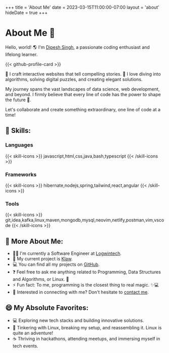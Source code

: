 +++
title = 'About Me'
date = 2023-03-15T11:00:00-07:00
layout = 'about'
hideDate = true
+++

# About Me 👋

Hello, world! 🌎 I'm [Dipesh Singh](https://github.com/dipeshsingh253/), a passionate coding enthusiast and lifelong learner.

{{< github-profile-card >}}

📖 I craft interactive websites that tell compelling stories.
🧩 I love diving into algorithms, solving digital puzzles, and creating elegant solutions.

My journey spans the vast landscapes of data science, web development, and beyond. I firmly believe that every line of code has the power to shape the future 🌟.

Let's collaborate and create something extraordinary, one line of code at a time!

## 🔨 Skills:

### Languages

<!-- [![Languages](https://skillicons.dev/icons?i=js,html,css,java,bash,typescript)](https://skillicons.dev) -->

{{< skill-icons >}} javascript,html,css,java,bash,typescript {{< /skill-icons >}}

### Frameworks

<!-- [![Frameworks](https://skillicons.dev/icons?i=hibernate,nodejs,spring,tailwind,react,angular)](https://skillicons.dev) -->

{{< skill-icons >}} hibernate,nodejs,spring,tailwind,react,angular {{< /skill-icons >}}

### Tools

<!-- [![Tools](https://skillicons.dev/icons?i=git,idea,kafka,linux,maven,mongodb,mysql,neovim,netlify,postman,vim,vscode)](https://skillicons.dev) -->

{{< skill-icons >}} git,idea,kafka,linux,maven,mongodb,mysql,neovim,netlify,postman,vim,vscode {{< /skill-icons >}}

## 💫 More About Me:

- 👨‍💼 I'm currently a Software Engineer at [Logwintech](https://logwintech.com/).
- 🔭 My current project is [Klaw](https://github.com/dipeshsingh253/klaw).
- 💻 You can find all my projects on [GitHub](https://github.com/dipeshsingh253).
- ❓ Feel free to ask me anything related to Programming, Data Structures and Algorithms, or Linux. 🐧
- ⚡ Fun fact: To me, programming is the closest thing to real magic. ✨💻
- 📧 Interested in connecting with me? Don't hesitate to [contact me](/contact).

## 😄 My Absolute Favorites:

- 💻 Exploring new tech stacks and building innovative solutions.
- 🐧 Tinkering with Linux, breaking my setup, and reassembling it. Linux is quite an adventure!
- ☕ Thriving in hackathons, attending meetups, and immersing myself in tech events.